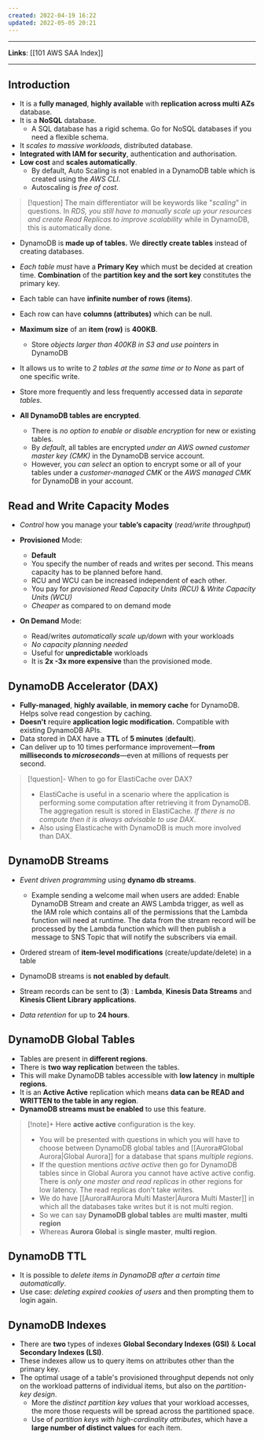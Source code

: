 ```yaml
---
created: 2022-04-19 16:22
updated: 2022-05-05 20:21
---
```

---
**Links**: [[101 AWS SAA Index]]

---
## Introduction
- It is a **fully managed**, **highly available** with **replication across multi AZs** database.
- It is a **NoSQL** database.
	- A SQL database has a rigid schema. Go for NoSQL databases if you need a flexible schema.
- It *scales to massive workloads*, distributed database.
- **Integrated with IAM for security**, authentication and authorisation.
- **Low cost** and **scales automatically**. 
	- By default, Auto Scaling is not enabled in a DynamoDB table which is created using the *AWS CLI*.
	- Autoscaling is *free of cost*. 

> [!question] The main differentiator will be keywords like "*scaling*" in questions. In *RDS, you still have to manually scale up your resources and create Read Replicas to improve scalability* while in DynamoDB, this is automatically done.

- DynamoDB is **made up of tables.** We **directly create tables** instead of creating databases.
- *Each table must* have a **Primary Key** which must be decided at creation time. **Combination** of the **partition key and the sort key** constitutes the primary key.
- Each table can have **infinite number of rows (items)**.
- Each row can have **columns (attributes)** which can be null.
- **Maximum size** of an **item (row)** is **400KB**.
	- Store *objects larger than 400KB in S3 and use pointers* in DynamoDB

- It allows us to write to *2 tables at the same time or to None* as part of one specific write.
- Store more frequently and less frequently accessed data in *separate tables*.
- **All DynamoDB tables are encrypted**. 
	- There is *no option to enable or disable encryption* for new or existing tables. 
	- By *default*, all tables are encrypted *under an AWS owned customer master key (CMK)* in the DynamoDB service account. 
	- However, you *can select* an option to encrypt some or all of your tables under a *customer-managed CMK* or the *AWS managed CMK* for DynamoDB in your account.

## Read and Write Capacity Modes
- *Control* how you manage your **table’s capacity** (*read/write throughput*)
- **Provisioned** Mode:  
	- **Default** 
	- You specify the number of reads and writes per second. This means capacity has to be planned before hand.
	- RCU and WCU can be increased independent of each other.
	- You pay for *provisioned Read Capacity Units (RCU)* & *Write Capacity Units (WCU)*
	- *Cheaper* as compared to on demand mode

- **On Demand** Mode:
	- Read/writes *automatically scale up/down* with your workloads
	- *No capacity planning needed*
	- Useful for **unpredictable** workloads 
	- It is **2x -3x more expensive** than the provisioned mode.

## DynamoDB Accelerator (DAX)
- **Fully-managed**, **highly available**,  **in memory cache** for DynamoDB. Helps solve read congestion by caching.
- **Doesn't** require **application logic modification.** Compatible with existing DynamoDB APIs.
- Data stored in DAX have a **TTL** of **5 minutes** (**default**).
-  Can deliver up to 10 times performance improvement—**from milliseconds to *microseconds***—even at millions of requests per second.

> [!question]- When to go for ElastiCache over DAX?
>- ElastiCache is useful in a scenario where the application is performing some computation after retrieving it from DynamoDB. The aggregation result is stored in ElastiCache. *If there is no compute then it is always advisable to use DAX*.
>- Also using Elasticache with DynamoDB is much more involved than DAX.

## DynamoDB Streams
- *Event driven programming* using **dynamo db streams**. 
	- Example sending a welcome mail when users are added: Enable DynamoDB Stream and create an AWS Lambda trigger, as well as the IAM role which contains all of the permissions that the Lambda function will need at runtime. The data from the stream record will be processed by the Lambda function which will then publish a message to SNS Topic that will notify the subscribers via email.

- Ordered stream of **item-level modifications** (create/update/delete) in a table
- DynamoDB streams is **not enabled by default**.
- Stream records can be sent to (**3**) : **Lambda**, **Kinesis Data Streams** and **Kinesis Client Library applications**.
- *Data retention* for up to **24 hours**.

## DynamoDB Global Tables
- Tables are present in **different regions**.
- There is **two way replication** between the tables.
- This will make DynamoDB tables accessible with **low latency** in **multiple regions**.
- It is an **Active Active** replication which means **data can be READ and WRITTEN to the table in any region**.
- **DynamoDB streams must be enabled** to use this feature.

> [!note]+ Here **active active** configuration is the key. 
> - You will be presented with questions in which you will have to choose between DynamoDB global tables and [[Aurora#Global Aurora|Global Aurora]] for a database that spans *multiple regions*.
> - If the question mentions *active active* then go for DynamoDB tables since in Global Aurora you cannot have active active config. There is *only one master and read replicas* in other regions for low latency. The read replicas don't take writes.
> - We do have [[Aurora#Aurora Multi Master|Aurora Multi Master]] in which all the databases take writes but it is not multi region.
> - So we can say **DynamoDB global tables** are **multi master**, **multi region** 
> - Whereas **Aurora Global** is **single master**, **multi region**.

## DynamoDB TTL
- It is possible to *delete items in DynamoDB after a certain time automatically*.
- Use case: *deleting expired cookies of users* and then prompting them to login again.

## DynamoDB Indexes
- There are **two** types of indexes **Global Secondary Indexes (GSI)** & **Local Secondary Indexes (LSI)**.
- These indexes allow us to query items on attributes other than the primary key.
- The optimal usage of a table's provisioned throughput depends not only on the workload patterns of individual items, but also on the *partition-key design*.
	- More the *distinct partition key values* that your workload accesses, the more those requests will be spread across the partitioned space. 
	- Use of *partition keys with high-cardinality attributes*, which have a **large number of distinct values** for each item.
